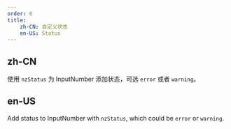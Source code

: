 ```yaml
---
order: 6
title:
    zh-CN: 自定义状态
    en-US: Status
---
```


## zh-CN

使用 `nzStatus` 为 InputNumber 添加状态，可选 `error` 或者 `warning`。

## en-US

Add status to InputNumber with `nzStatus`, which could be `error` or `warning`.